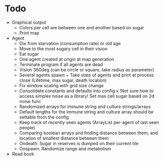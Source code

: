 # Todo
* Graphical output
    + Colors per cell are between one and another based on sugar
    + Print map
* Agent
    + Die from starvation (consumption rate) or old age
    + Move to the most sugary cell in their vision
    + Eat sugar
    + One agent created at origin at map generation
    + Terminate program if all agents are dead
    + Vision 360deg (can be circle or square, take radius as parameter)
    + Several agents spawn
    ~ Take stats of agents and print at process close (Lifetime, max sugar, death location)
    + Fix window scaling with grid size change
    + Consolidate constants and defaults into config
    x !Not sure how to access simplex noise as a library! Set max cell sugar based on 2d noise func
    + Randomized arrays for immune string and culture strings/arrays
    + Default lengths for the immune string and culture array should be settable from the config
    - Keep track of recently seen agents (ArrayList per-agent of last seen people)
    - Comparing boolean arrays and finding distance between them, and location of smallest distance between them
    - Ondeath: Sugar in reserves is dumped on their current tile
    - Onspawn: Randomize range and metabolism
* Read book
